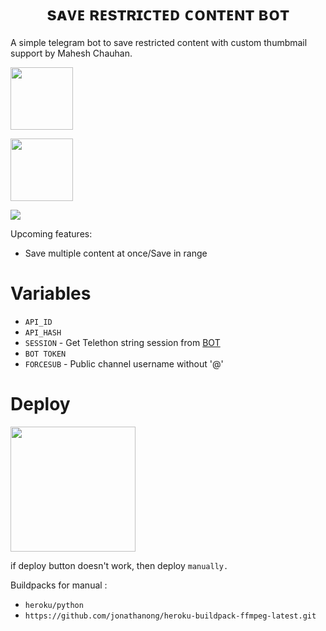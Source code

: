 <h1 align="center">
  <b>sᴀᴠᴇ ʀᴇsᴛʀɪᴄᴛᴇᴅ ᴄᴏɴᴛᴇɴᴛ ʙᴏᴛ</b>
</h1>

A simple telegram bot to save restricted content with custom thumbmail support by Mahesh Chauhan.

<p><a href="https://t.me/MaheshChauhan"> <img src="https://img.shields.io/badge/Telegram-white?style=for-the-badge&logo=telegram&logoColor=blue" width="100""/></a></p>

<p><a href="https://t.me/TeamDrone"> <img src="https://img.shields.io/badge/Support-white?style=for-the-badge&logo=telegram&logoColor=blue" width="100""/></a></p>

<p align="left"><a href="https://github.com/vasusen-code/saverestrictedcontentbot"><img src="https://github-readme-stats.vercel.app/api/pin?username=vasusen-code&show_icons=true&theme=midnight&hide_border=true&repo=saverestrictedcontentbot"></a></p>
  
Upcoming features:
- Save multiple content at once/Save in range

# Variables

- `API_ID`
- `API_HASH`
- `SESSION` - Get Telethon string session from [BOT](https://t.me/SessionStringGeneratorZBot) 
- `BOT TOKEN` 
- `FORCESUB` - Public channel username without '@'
  
# Deploy
<p><a href="https://heroku.com/deploy"> <img src="https://img.shields.io/badge/Deploy%20To%20Heroku-white?style=for-the-badge&logo=heroku&logoColor=blue" width="200""/></a></p>

if deploy button doesn't work, then deploy `manually.`

Buildpacks for manual :

- `heroku/python`
- `https://github.com/jonathanong/heroku-buildpack-ffmpeg-latest.git`
